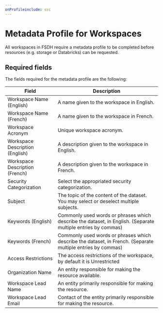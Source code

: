 ```yaml
---
onProfileinclude: ssc
---
```


# Metadata Profile for Workspaces

All workspaces in FSDH require a metadata profile to be completed before resources (e.g. storage or Databricks) can be requested.

## Required fields

The fields required for the metadata profile are the following:


| Field | Description |
|-------|-------------|
|Workspace Name (English)|A name given to the workspace in English.|
|Workspace Name (French)|A name given to the workspace in French.|
|Workspace Acronym|Unique workspace acronym.|
|Workspace Description (English)|A description given to the workspace in English.|
|Workspace Description (French)|A description given to the workspace in French.|
|Security Categorization|Select the appropriated security categorization.|
|Subject|The topic of the content of the dataset. You may select or deselect multiple subjects.|
|Keywords (English)|Commonly used words or phrases which describe the dataset, in English. (Separate multiple entries by commas)|
|Keywords (French)|Commonly used words or phrases which describe the dataset, in French. (Separate multiple entries by commas)|
|Access Restrictions|The access restrictions of the workspace, by default it is Unrestricted|
|Organization Name|An entity responsible for making the resource available.|
|Workspace Lead Name|An entity primarily responsible for making the resource.|
|Workspace Lead Email|Contact of the entity primarily responsible for making the resource.|
